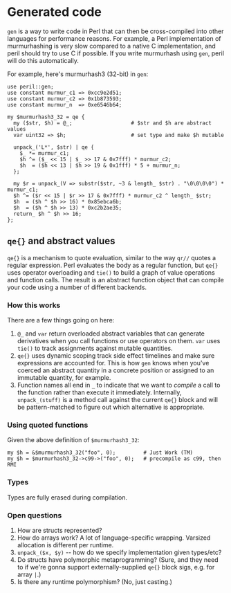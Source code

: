 # Generated code
`gen` is a way to write code in Perl that can then be cross-compiled into other
languages for performance reasons. For example, a Perl implementation of
murmurhashing is very slow compared to a native C implementation, and peril
should try to use C if possible. If you write murmurhash using `gen`, peril
will do this automatically.

For example, here's murmurhash3 (32-bit) in `gen`:

```
use peril::gen;
use constant murmur_c1 => 0xcc9e2d51;
use constant murmur_c2 => 0x1b873593;
use constant murmur_n  => 0xe6546b64;

my $murmurhash3_32 = qe {
  my ($str, $h) = @_;                   # $str and $h are abstract values
  var uint32 => $h;                     # set type and make $h mutable

  unpack_('L*', $str) | qe {
    $_ *= murmur_c1;
    $h ^= ($_ << 15 | $_ >> 17 & 0x7fff) * murmur_c2;
    $h  = ($h << 13 | $h >> 19 & 0x1fff) * 5 + murmur_n;
  };

  my $r = unpack_(V => substr($str, ~3 & length_ $str) . "\0\0\0\0") * murmur_c1;
  $h ^= ($r << 15 | $r >> 17 & 0x7fff) * murmur_c2 ^ length_ $str;
  $h  = ($h ^ $h >> 16) * 0x85ebca6b;
  $h  = ($h ^ $h >> 13) * 0xc2b2ae35;
  return_ $h ^ $h >> 16;
};
```

## `qe{}` and abstract values
`qe{}` is a mechanism to quote evaluation, similar to the way `qr//` quotes a
regular expression. Perl evaluates the body as a regular function, but `qe{}`
uses operator overloading and `tie()` to build a graph of value operations and
function calls. The result is an abstract function object that can compile your
code using a number of different backends.

### How this works
There are a few things going on here:

1. `@_` and `var` return overloaded abstract variables that can generate
   derivatives when you call functions or use operators on them. `var` uses
   `tie()` to track assignments against mutable quantities.
2. `qe{}` uses dynamic scoping track side effect timelines and make sure
   expressions are accounted for. This is how `gen` knows when you've coerced
   an abstract quantity in a concrete position or assigned to an immutable
   quantity, for example.
3. Function names all end in `_` to indicate that we want to _compile_ a call
   to the function rather than execute it immediately. Internally,
   `unpack_(stuff)` is a method call against the current `qe{}` block and will
   be pattern-matched to figure out which alternative is appropriate.

### Using quoted functions
Given the above definition of `$murmurhash3_32`:

```
my $h = &$murmurhash3_32("foo", 0);         # Just Work (TM)
my $h = $murmurhash3_32->c99->("foo", 0);   # precompile as c99, then RMI
```

### Types
Types are fully erased during compilation.

### Open questions
1. How are structs represented?
2. How do arrays work? A lot of language-specific wrapping. Varsized allocation
   is different per runtime.
3. `unpack_($x, $y)` -- how do we specify implementation given types/etc?
4. Do structs have polymorphic metaprogramming? (Sure, and they need to if
   we're gonna support externally-supplied `qe{}` block sigs, e.g. for array
   `|`.)
5. Is there any runtime polymorphism? (No, just casting.)
